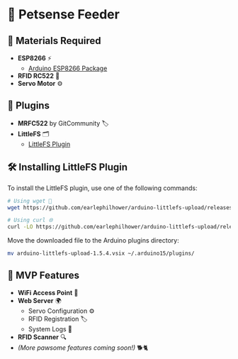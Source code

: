 # 🐾 Petsense Feeder

## 🧰 Materials Required
- **ESP8266** ⚡  
    - [Arduino ESP8266 Package](http://arduino.esp8266.com/stable/package_esp8266com_index.json)
- **RFID RC522** 📡
- **Servo Motor** ⚙️

## 🔌 Plugins
- **MRFC522** by GitCommunity 🏷️
- **LittleFS** 🗂️  
    - [LittleFS Plugin](https://github.com/earlephilhower/arduino-littlefs-upload/)

## 🛠️ Installing LittleFS Plugin

To install the LittleFS plugin, use one of the following commands:

```sh
# Using wget 🐧
wget https://github.com/earlephilhower/arduino-littlefs-upload/releases/download/1.5.4/arduino-littlefs-upload-1.5.4.vsix

# Using curl 🌐
curl -LO https://github.com/earlephilhower/arduino-littlefs-upload/releases/download/1.5.4/arduino-littlefs-upload-1.5.4.vsix
```

Move the downloaded file to the Arduino plugins directory:

```sh
mv arduino-littlefs-upload-1.5.4.vsix ~/.arduino15/plugins/
```

## 🚀 MVP Features
- **WiFi Access Point** 📶
- **Web Server** 🌍  
    - Servo Configuration ⚙️  
    - RFID Registration 🏷️  
    - System Logs 📜
- **RFID Scanner** 🔍
- _(More pawsome features coming soon!)_ 🐕🐈


